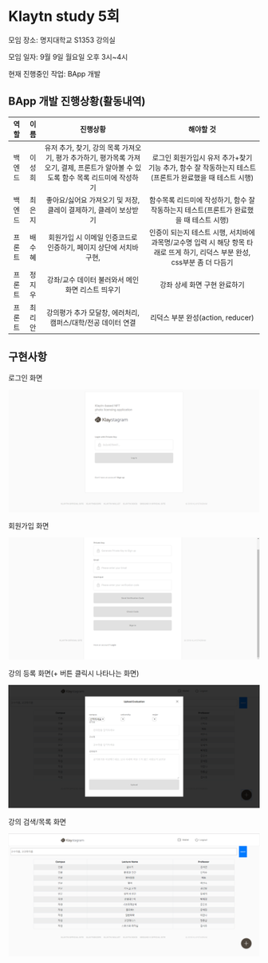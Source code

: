# Klaytn study 5회

모임 장소: 명지대학교 S1353 강의실

모임 일자: 9월 9일 월요일 오후 3시~4시

현재 진행중인 작업: BApp 개발





## BApp 개발 진행상황(활동내역)





|  역할  |  이름  |                           진행상황                           |                          해야할 것                           |
| :----: | :----: | :----------------------------------------------------------: | :----------------------------------------------------------: |
| 백엔드 | 이성희 | 유저 추가, 찾기, 강의 목록 가져오기, 평가 추가하기, 평가목록 가져오기, 결제, 프론트가 알아볼 수 있도록 함수 목록 리드미에 작성하기 | 로그인 회원가입시 유저 추가+찾기 기능 추가, 함수 잘 작동하는지 테스트(프론트가 완료했을 때 테스트 시행) |
| 백엔드 | 최은지 | 좋아요/싫어요 가져오기 및 저장, 클레이 결제하기, 클레이 보상받기 | 함수목록 리드미에 작성하기, 함수 잘 작동하는지 테스트(프론트가 완료했을 때 테스트 시행) |
| 프론트 | 배수혜 | 회원가입 시 이메일 인증코드로 인증하기, 페이지 상단에 서치바 구현, | 인증이 되는지 테스트 시행, 서치바에 과목명/교수명 입력 시 해당 항목 타래로 뜨게 하기, 리덕스 부분 완성, css부분 좀 더 다듬기 |
| 프론트 | 정지우 |      강좌/교수 데이터 불러와서 메인 화면 리스트 띄우기       |                 강좌 상세 화면 구현 완료하기                 |
| 프론트 | 최리안 | 강의평가 추가 모달창, 에러처리, 캠퍼스/대학/전공 데이터 연결 |              리덕스 부분 완성(action, reducer)               |







## 구현사항

로그인 화면

![클레이튼1](./5회이미지/클레이튼1.PNG)



회원가입 화면

![클레이튼1](./5회이미지/클레이튼2.PNG)



강의 등록 화면(+ 버튼 클릭시 나타나는 화면)

![클레이튼1](./5회이미지/클레이튼3.PNG)



강의 검색/목록 화면

![클레이튼1](./5회이미지/클레이튼4.PNG)

<br/>





